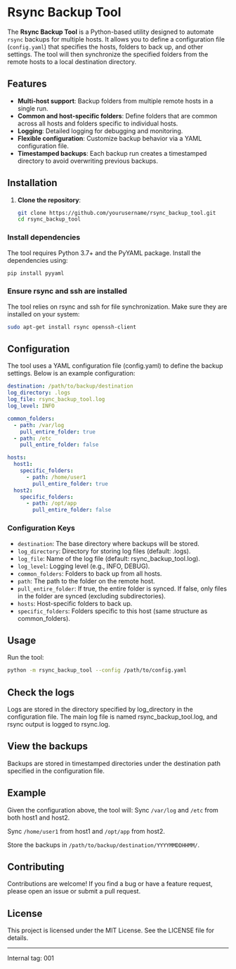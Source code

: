 # Rsync Backup Tool

The **Rsync Backup Tool** is a Python-based utility designed to automate `rsync` backups for multiple hosts. It allows you to define a configuration file (`config.yaml`) that specifies the hosts, folders to back up, and other settings. The tool will then synchronize the specified folders from the remote hosts to a local destination directory.

## Features

- **Multi-host support**: Backup folders from multiple remote hosts in a single run.
- **Common and host-specific folders**: Define folders that are common across all hosts and folders specific to individual hosts.
- **Logging**: Detailed logging for debugging and monitoring.
- **Flexible configuration**: Customize backup behavior via a YAML configuration file.
- **Timestamped backups**: Each backup run creates a timestamped directory to avoid overwriting previous backups.

## Installation

1. **Clone the repository**:
   ```bash
   git clone https://github.com/yourusername/rsync_backup_tool.git
   cd rsync_backup_tool
   ```

### Install dependencies
The tool requires Python 3.7+ and the PyYAML package. Install the dependencies using:

```bash
pip install pyyaml
```

### Ensure rsync and ssh are installed
The tool relies on rsync and ssh for file synchronization. Make sure they are installed on your system:

```bash
sudo apt-get install rsync openssh-client
```

## Configuration
The tool uses a YAML configuration file (config.yaml) to define the backup settings. Below is an example configuration:

```yaml
destination: /path/to/backup/destination
log_directory: .logs
log_file: rsync_backup_tool.log
log_level: INFO

common_folders:
  - path: /var/log
    pull_entire_folder: true
  - path: /etc
    pull_entire_folder: false

hosts:
  host1:
    specific_folders:
      - path: /home/user1
        pull_entire_folder: true
  host2:
    specific_folders:
      - path: /opt/app
        pull_entire_folder: false
```        

### Configuration Keys

- `destination`: The base directory where backups will be stored.
- `log_directory`: Directory for storing log files (default: .logs).
- `log_file`: Name of the log file (default: rsync_backup_tool.log).
- `log_level`: Logging level (e.g., INFO, DEBUG).
- `common_folders`: Folders to back up from all hosts.
- `path`: The path to the folder on the remote host.
- `pull_entire_folder`: If true, the entire folder is synced. If false, only files in the folder are synced (excluding subdirectories).
- `hosts`: Host-specific folders to back up.
- `specific_folders`: Folders specific to this host (same structure as common_folders).

## Usage
Run the tool:

```bash
python -m rsync_backup_tool --config /path/to/config.yaml
```

## Check the logs
Logs are stored in the directory specified by log_directory in the configuration file. The main log file is named rsync_backup_tool.log, and rsync output is logged to rsync.log.

## View the backups
Backups are stored in timestamped directories under the destination path specified in the configuration file.

## Example
Given the configuration above, the tool will:
Sync `/var/log` and `/etc` from both host1 and host2.

Sync `/home/user1` from host1 and `/opt/app` from host2.

Store the backups in `/path/to/backup/destination/YYYYMMDDHHMM/`.

## Contributing
Contributions are welcome! If you find a bug or have a feature request, please open an issue or submit a pull request.

## License
This project is licensed under the MIT License. See the LICENSE file for details.

---
Internal tag: 001